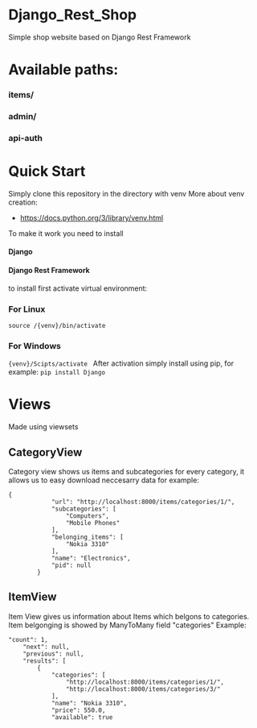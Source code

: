 # Django_Rest_Shop
Simple shop website based on Django Rest Framework
# Available paths:
### items/
### admin/
### api-auth
# Quick Start
Simply clone this repository in the directory with venv
More about venv creation:
- https://docs.python.org/3/library/venv.html<br>

To make it work you need to install<br>
#### Django
#### Django Rest Framework
to install first activate virtual environment:
### For Linux
```source /{venv}/bin/activate ```
### For Windows
```{venv}/Scipts/activate ```
After activation simply install using pip, for example:
```pip install Django```

# Views
Made using viewsets
## CategoryView
Category view shows us items and subcategories for every category, it allows us to easy download neccesarry data
for example:
```
{
            "url": "http://localhost:8000/items/categories/1/",
            "subcategories": [
                "Computers",
                "Mobile Phones"
            ],
            "belonging_items": [
                "Nokia 3310"
            ],
            "name": "Electronics",
            "pid": null
        }
```
## ItemView
Item View gives us information about Items which belgons to categories.
Item belgonging is showed by ManyToMany field "categories"
Example:
```
"count": 1,
    "next": null,
    "previous": null,
    "results": [
        {
            "categories": [
                "http://localhost:8000/items/categories/1/",
                "http://localhost:8000/items/categories/3/"
            ],
            "name": "Nokia 3310",
            "price": 550.0,
            "available": true
```
